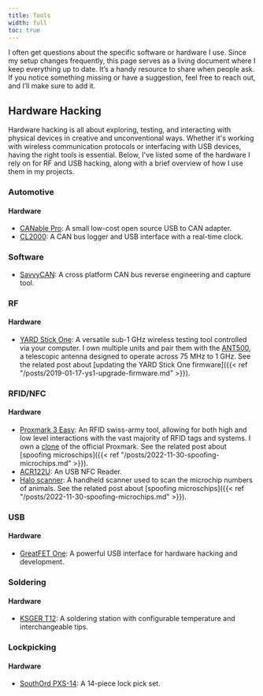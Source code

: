 ```yaml
---
title: Tools
width: full
toc: true
---
```


I often get questions about the specific software or hardware I use. Since my setup changes frequently, this page serves as a living document where I keep everything up to date. It’s a handy resource to share when people ask. If you notice something missing or have a suggestion, feel free to reach out, and I’ll make sure to add it.
<!--more-->


## Hardware Hacking

Hardware hacking is all about exploring, testing, and interacting with physical devices in creative and unconventional ways. Whether it's working with wireless communication protocols or interfacing with USB devices, having the right tools is essential. Below, I've listed some of the hardware I rely on for RF and USB hacking, along with a brief overview of how I use them in my projects.

### Automotive

#### Hardware
- [CANable Pro](https://canable.io/): A small low-cost open source USB to CAN adapter.
- [CL2000](https://www.csselectronics.com/products/can-bus-logger-interface-cl2000): A CAN bus logger and USB interface with a real-time clock.

### Software
- [SavvyCAN](https://www.savvycan.com/): A cross platform CAN bus reverse engineering and capture tool.

### RF

#### Hardware
- [YARD Stick One](https://greatscottgadgets.com/yardstickone/): A versatile sub-1 GHz wireless testing tool controlled via your computer. I own multiple units and pair them with the [ANT500](https://greatscottgadgets.com/ant500/), a telescopic antenna designed to operate across 75 MHz to 1 GHz. See the related post about [updating the YARD Stick One firmware]({{< ref "/posts/2019-01-17-ys1-upgrade-firmware.md" >}}).

### RFID/NFC

#### Hardware
- [Proxmark 3 Easy](https://proxmark.com/proxmark-3-hardware/proxmark-3-easy): An RFID swiss-army tool, allowing for both high and low level interactions with the vast majority of RFID tags and systems. I own a [clone](https://nl.aliexpress.com/item/1005005328485273.html) of the official Proxmark. See the related post about [spoofing microschips]({{< ref "/posts/2022-11-30-spoofing-microchips.md" >}}).
- [ACR122U](http://www.acs.com.hk/en/products/3/acr122u-usb-nfc-reader/): An USB NFC Reader.
- [Halo scanner](https://haloscanner.nl/en/): A handheld scanner used to scan the microchip numbers of animals. See the related post about [spoofing microschips]({{< ref "/posts/2022-11-30-spoofing-microchips.md" >}}).

### USB

#### Hardware
- [GreatFET One](https://greatscottgadgets.com/greatfet/one/): A powerful USB interface for hardware hacking and development.

### Soldering

#### Hardware
- [KSGER T12](https://www.aliexpress.com/store/1486111): A soldering station with configurable temperature and interchangeable tips.


### Lockpicking

#### Hardware
- [SouthOrd PXS-14](https://www.southord.com/collections/lock-pick-sets-standard/products/lock-pick-set-14-piece-pxs-14): A 14-piece lock pick set.
